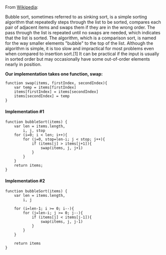 From [Wikipedia](https://en.wikipedia.org/wiki/Bubble_sort):

Bubble sort, sometimes referred to as sinking sort, is a simple sorting algorithm that repeatedly steps through the list to be sorted, compares each pair of adjacent items and swaps them if they are in the wrong order. The pass through the list is repeated until no swaps are needed, which indicates that the list is sorted. The algorithm, which is a comparison sort, is named for the way smaller elements "bubble" to the top of the list. Although the algorithm is simple, it is too slow and impractical for most problems even when compared to insertion sort.[1] It can be practical if the input is usually in sorted order but may occasionally have some out-of-order elements nearly in position.


**Our implementation takes one function, swap:**

```
function swap(items, firstIndex, secondIndex){
    var temp = items[firstIndex]
    items[firstIndex] = items[secondIndex]
    items[secondIndex] = temp
}
```
#### Implementation #1

```
function bubbleSort(items) {
    var len = items.length,
        i, j, stop
    for (i=0; i < len; i++){
        for (j=0, stop=len-i; j < stop; j++){
            if (items[j] > items[j+1]){
                swap(items, j, j+1)
            }
        }
    }
    return items;
}
```

#### Implementation #2

```
function bubbleSort(items) {
    var len = items.length,
        i, j

    for (i=len-1; i >= 0; i--){
        for (j=len-i; j >= 0; j--){
            if (items[j] < items[j-1]){
                swap(items, j, j-1)
            }
        }
    }

    return items
}
```